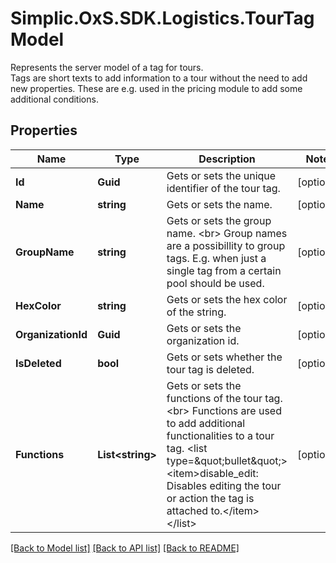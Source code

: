 # Simplic.OxS.SDK.Logistics.TourTagModel
Represents the server model of a tag for tours.  <br>  Tags are short texts to add information to a tour without the need to add new properties.    These are e.g. used in the pricing module to add some additional conditions.

## Properties

Name | Type | Description | Notes
------------ | ------------- | ------------- | -------------
**Id** | **Guid** | Gets or sets the unique identifier of the tour tag. | [optional] 
**Name** | **string** | Gets or sets the name. | [optional] 
**GroupName** | **string** | Gets or sets the group name.  &lt;br&gt;  Group names are a possibillity to group tags.   E.g. when just a single tag from a certain pool should be used.   | [optional] 
**HexColor** | **string** | Gets or sets the hex color of the string. | [optional] 
**OrganizationId** | **Guid** | Gets or sets the organization id. | [optional] 
**IsDeleted** | **bool** | Gets or sets whether the tour tag is deleted. | [optional] 
**Functions** | **List&lt;string&gt;** | Gets or sets the functions of the tour tag.  &lt;br&gt;  Functions are used to add additional functionalities to a tour tag.  &lt;list type&#x3D;\&quot;bullet\&quot;&gt;&lt;item&gt;disable_edit: Disables editing the tour or action the tag is attached to.&lt;/item&gt;&lt;/list&gt; | [optional] 

[[Back to Model list]](../README.md#documentation-for-models) [[Back to API list]](../README.md#documentation-for-api-endpoints) [[Back to README]](../README.md)


